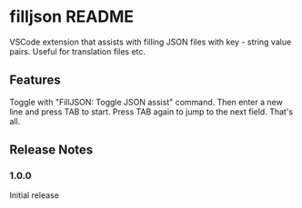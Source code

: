 # filljson README

VSCode extension that assists with filling JSON files with key - string value pairs. Useful for translation files etc.

## Features

Toggle with "FillJSON: Toggle JSON assist" command. Then enter a new line and press TAB to start. Press TAB again to jump to the next field. That's all.


## Release Notes


### 1.0.0

Initial release